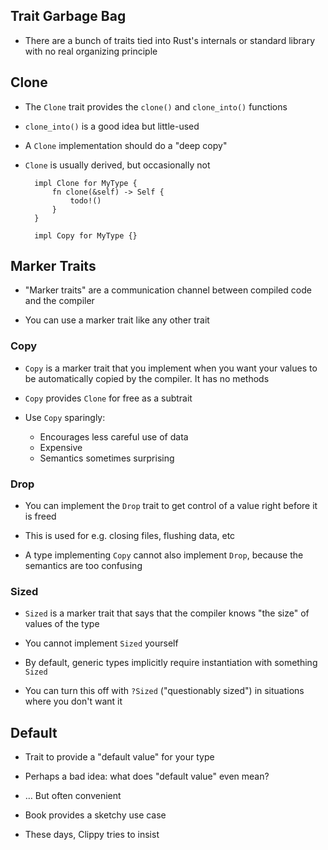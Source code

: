 ## Trait Garbage Bag

* There are a bunch of traits tied into Rust's internals or
  standard library with no real organizing principle
  
## Clone

* The `Clone` trait provides the `clone()` and
  `clone_into()` functions
  
* `clone_into()` is a good idea but little-used

* A `Clone` implementation should do a "deep copy"

* `Clone` is usually derived, but occasionally not

        impl Clone for MyType {
            fn clone(&self) -> Self {
                todo!()
            }
        }

        impl Copy for MyType {}

## Marker Traits

* "Marker traits" are a communication channel between
  compiled code and the compiler

* You can use a marker trait like any other trait

### Copy

* `Copy` is a marker trait that you implement when
  you want your values to be automatically copied
  by the compiler. It has no methods
  
* `Copy` provides `Clone` for free as a subtrait

* Use `Copy` sparingly:

  * Encourages less careful use of data
  * Expensive
  * Semantics sometimes surprising

### Drop

* You can implement the `Drop` trait to get control of a
  value right before it is freed

* This is used for e.g. closing files, flushing data, etc

* A type implementing `Copy` cannot also implement `Drop`,
  because the semantics are too confusing

### Sized

* `Sized` is a marker trait that says that the compiler
  knows "the size" of values of the type
  
* You cannot implement `Sized` yourself

* By default, generic types implicitly require instantiation
  with something `Sized`
  
* You can turn this off with `?Sized` ("questionably
  sized") in situations where you don't want it

## Default

* Trait to provide a "default value" for your type

* Perhaps a bad idea: what does "default value" even mean?

* … But often convenient

* Book provides a sketchy use case

* These days, Clippy tries to insist
